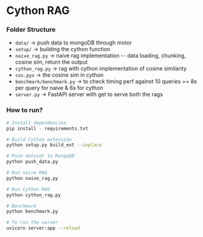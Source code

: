 # Cython RAG

### Folder Structure

* `data/` -> push data to mongoDB through motor
* `setup/` -> building the cython function
* `naive_rag.py` -> naive rag implementation -- data loading, chunking, cosine sim, return the output
* `cython_rag.py` -> rag with cython implementation of cosine similarity 
* `cos.pyx` -> the cosine sim in cython
* `benchmark/benchmark.py` -> to check timing perf against 10 queries == 8s per query for naive & 6s for cython
* `server.py` -> FastAPI server with get to serve both the rags


### How to run?

```bash
# Install dependencies
pip install - requirements.txt

# Build Cython extension
python setup.py build_ext --inplace

# Push dataset to MongoDB
python push_data.py

# Run naive RAG
python naive_rag.py

# Run Cython RAG
python cython_rag.py

# Benchmark
python benchmark.py

# To run the server
uvicorn server:app --reload
```